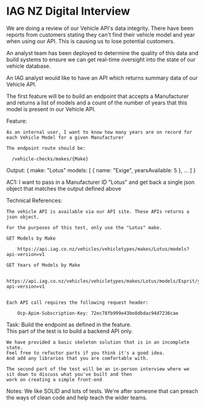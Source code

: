 # IAG NZ Digital Interview

We are doing a review of our Vehicle API's data integrity. There have been reports from customers stating they can't
find their vehicle model and year when using our API. This is causing us to lose potential customers. 

An analyst team has been deployed to determine the quality of this data and build systems to ensure we can get real-time 
oversight into the state of our vehicle database. 

An IAG analyst would like to have an API which returns summary data of our Vehicle API. 

The first feature will be to build an endpoint that accepts a Manufacturer and returns a list of models and a count of 
the number of years that this model is present in our Vehicle API.


Feature:

    As an internal user, I want to know how many years are on record for each Vehicle Model for a given Manufacturer

    The endpoint route should be:
    
      /vehicle-checks/makes/{Make}
    
    

Output:
{
  make: "Lotus"
  models: [
    {
      name: "Exige",
      yearsAvailable: 5
    },
    ...
  ]
} 
    

AC1:
    I want to pass in a Manufacturer ID "Lotus" and get back a single json object that matches the output defined above

    
Technical References:

    The vehicle API is available via our API site. These APIs returns a json object. 

    For the purposes of this test, only use the "Lotus" make. 
    
    GET Models by Make
        
        https://api.iag.co.nz/vehicles/vehicletypes/makes/Lotus/models?api-version=v1
    
    GET Years of Models by Make
        
        https://api.iag.co.nz/vehicles/vehicletypes/makes/Lotus/models/Esprit/years?api-version=v1
    
    
    Each API call requires the following request header:
        
        Ocp-Apim-Subscription-Key: 72ec78fb999e43be8dbdac94d7236cae
 


Task:
    Build the endpoint as defined in the feature.    
    This part of the test is to build a backend API only.
    
    We have provided a basic skeleton solution that is in an incomplete state.
    Feel free to refactor parts if you think it's a good idea. 
    And add any libraries that you are comfortable with. 
    
    The second part of the test will be an in-person interview where we sit down to discuss what you've built and then 
    work on creating a simple front-end  


Notes:
  We like SOLID and lots of tests. We're after someone that can preach the ways of clean code and help teach the wider teams. 
  

  
